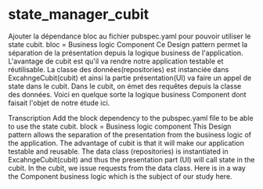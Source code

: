 # state_manager_cubit
Ajouter la dépendance bloc au fichier pubspec.yaml pour pouvoir utiliser le state cubit.
bloc = Business logic Component
Ce Design pattern permet la séparation de la présentation depuis la logique business de l'application.
L'avantage de cubit est qu'il va rendre notre application testable et réutilisable.
La classe des données(repositories) est instanciée dans ExcahngeCubit(cubit) et ainsi la partie présentation(UI) va faire un appel de state dans le cubit.
Dans le cubit, on émet des requêtes depuis la classe des données.
Voici en quelque sorte la logique business Component dont faisait l'objet de notre étude ici.

Transcription
Add the block dependency to the pubspec.yaml file to be able to use the state cubit.
block = Business logic component
This Design pattern allows the separation of the presentation from the business logic of the application.
The advantage of cubit is that it will make our application testable and reusable.
The data class (repositories) is instantiated in ExcahngeCubit(cubit) and thus the presentation part (UI) will call state in the cubit.
In the cubit, we issue requests from the data class.
Here is in a way the Component business logic which is the subject of our study here.
